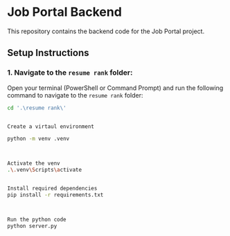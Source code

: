 # Job Portal Backend

This repository contains the backend code for the Job Portal project.

## Setup Instructions

### **1. Navigate to the `resume rank` folder:**

Open your terminal (PowerShell or Command Prompt) and run the following command to navigate to the `resume rank` folder:

```sh
cd '.\resume rank\'


Create a virtaul environment

python -m venv .venv



Activate the venv
.\.venv\Scripts\activate


Install required dependencies
pip install -r requirements.txt



Run the python code 
python server.py
